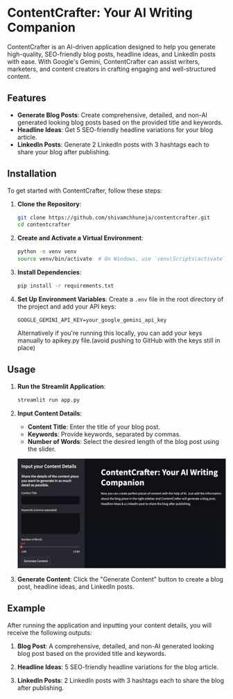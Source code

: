 # ContentCrafter: Your AI Writing Companion

ContentCrafter is an AI-driven application designed to help you generate high-quality, SEO-friendly blog posts, headline ideas, and LinkedIn posts with ease. With Google's Gemini, ContentCrafter can assist writers, marketers, and content creators in crafting engaging and well-structured content.

## Features

- **Generate Blog Posts**: Create comprehensive, detailed, and non-AI generated looking blog posts based on the provided title and keywords.
- **Headline Ideas**: Get 5 SEO-friendly headline variations for your blog article.
- **LinkedIn Posts**: Generate 2 LinkedIn posts with 3 hashtags each to share your blog after publishing.

## Installation

To get started with ContentCrafter, follow these steps:

1. **Clone the Repository**:
    ```bash
    git clone https://github.com/shivamchhuneja/contentcrafter.git
    cd contentcrafter
    ```

2. **Create and Activate a Virtual Environment**:
    ```bash
    python -m venv venv
    source venv/bin/activate  # On Windows, use `venv\Scripts\activate`
    ```

3. **Install Dependencies**:
    ```bash
    pip install -r requirements.txt
    ```

4. **Set Up Environment Variables**:
    Create a `.env` file in the root directory of the project and add your API keys:
    ```plaintext
    GOOGLE_GEMINI_API_KEY=your_google_gemini_api_key
    ```
    Alternatively if you're running this locally, you can add your keys manually to apikey.py file.(avoid pushing to GitHub with the keys still in place)

## Usage

1. **Run the Streamlit Application**:
    ```bash
    streamlit run app.py
    ```

2. **Input Content Details**:
    - **Content Title**: Enter the title of your blog post.
    - **Keywords**: Provide keywords, separated by commas.
    - **Number of Words**: Select the desired length of the blog post using the slider.
  
   ![Screen](Images/screen_1.png)

3. **Generate Content**:
    Click the "Generate Content" button to create a blog post, headline ideas, and LinkedIn posts.

## Example

After running the application and inputting your content details, you will receive the following outputs:

1. **Blog Post**:
    A comprehensive, detailed, and non-AI generated looking blog post based on the provided title and keywords.

2. **Headline Ideas**:
    5 SEO-friendly headline variations for the blog article.

3. **LinkedIn Posts**:
    2 LinkedIn posts with 3 hashtags each to share the blog after publishing.
